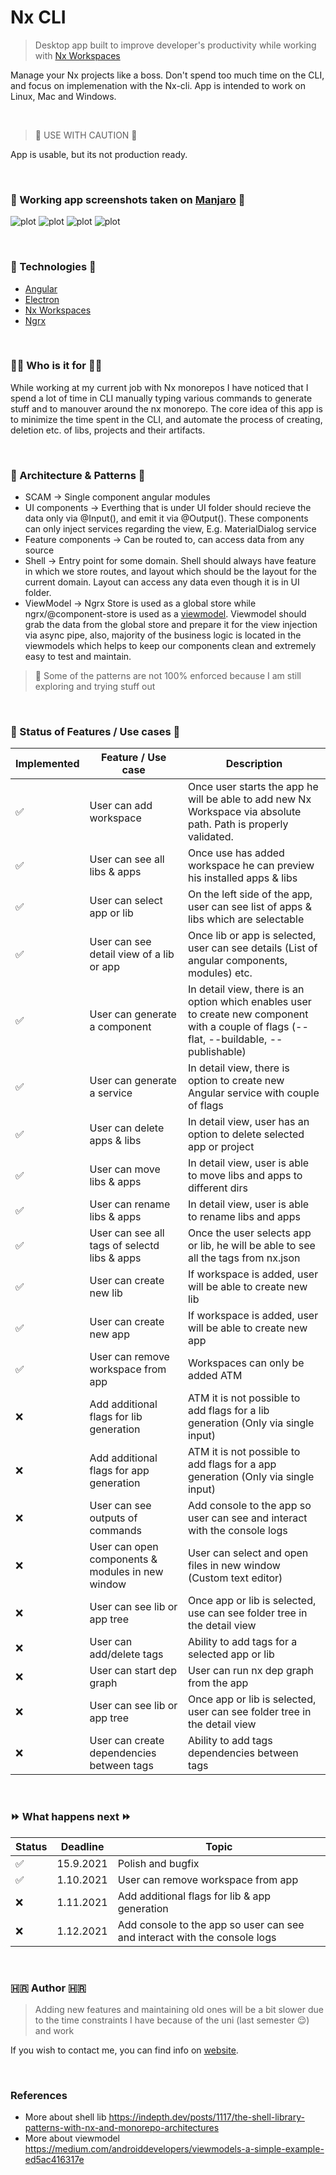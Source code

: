 # Nx CLI 

> Desktop app built to improve developer's productivity while working with [Nx Workspaces](https://nx.dev/)

Manage your Nx projects like a boss. Don't spend too much time on the CLI, and focus on implemenation with the Nx-cli. App is intended to work on Linux, Mac and Windows.

<br>

> :construction: USE WITH CAUTION :construction: 
 
App is usable, but its not production ready. 

<br>

### 🧪 Working app screenshots taken on [Manjaro](https://manjaro.org/) 🧪

![plot](./resources/1.png)
![plot](./resources/2.png)
![plot](./resources/3.png)
![plot](./resources/4.png)


<br>

### 🤖 Technologies 🤖

- [Angular](https://angular.io/)
- [Electron](https://www.electronjs.org/)
- [Nx Workspaces](https://nx.dev/)
- [Ngrx](https://ngrx.io/)

<br>

### 👨‍💻 Who is it for 👨‍💻

While working at my current job with Nx monorepos I have noticed that I spend a lot of time in CLI manually typing various commands to generate stuff and to manouver around the nx monorepo. The core idea of this app is to minimize the time spent in the CLI, and automate the process of creating, deletion etc. of libs, projects and their artifacts.

<br>

### :office: Architecture & Patterns :office:

- SCAM -> Single component angular modules
- UI components -> Everthing that is under UI folder should recieve the data only via @Input(), and emit it via @Output(). These components can only inject services regarding the view, E.g. MaterialDialog service 
- Feature components -> Can be routed to, can access data from any source 
- Shell -> Entry point for some domain. Shell should always have feature in which we store routes, and layout which should be the layout for the current domain. Layout can access any data even though it is in UI folder.
- ViewModel -> Ngrx Store is used as a global store while ngrx/@component-store is used as a [viewmodel](https://developer.android.com/topic/libraries/architecture/viewmodel). Viewmodel should grab the data from the global store and prepare it for the view injection via async pipe, also, majority of the business logic is located in the viewmodels which helps to keep our components clean and extremely easy to test and maintain.

> :construction: Some of the patterns are not 100% enforced because I am still exploring and trying stuff out

<br>

### :construction: Status of Features / Use cases :construction:

| Implemented      | Feature / Use case    | Description |
| ----------- | ----------- | ----------- |
| :white_check_mark: | User can add workspace | Once user starts the app he will be able to add new Nx Workspace via absolute path. Path is properly validated.       |
| :white_check_mark: | User can see all libs & apps  | Once use has added workspace he can preview his installed apps & libs |
| :white_check_mark: | User can select app or lib  | On the left side of the app, user can see list of apps & libs which are selectable |
| :white_check_mark: | User can see detail view of a lib or app | Once lib or app is selected, user can see details (List of angular components, modules) etc. |
| :white_check_mark: | User can generate a component  | In detail view, there is an option which enables user to create new component with a couple of flags (--flat, --buildable, --publishable) |
| :white_check_mark: | User can generate a service  | In detail view, there is option to create new Angular service with couple of flags |
| :white_check_mark: | User can delete apps & libs  | In detail view, user has an option to delete selected app or project |
| :white_check_mark: | User can move libs & apps  | In detail view, user is able to move libs and apps to different dirs |
| :white_check_mark: | User can rename libs & apps  | In detail view, user is able to rename libs and apps |
| :white_check_mark: | User can see all tags of selectd libs & apps  | Once the user selects app or lib, he will be able to see all the tags from nx.json |
| :white_check_mark: | User can create new lib | If workspace is added, user will be able to create new lib |
| :white_check_mark: | User can create new app | If workspace is added, user will be able to create new app |
| :white_check_mark: | User can remove workspace from app | Workspaces can only be added ATM |
| :x: | Add additional flags for lib generation | ATM it is not possible to add flags for a lib generation (Only via single input) |
| :x: | Add additional flags for app generation | ATM it is not possible to add flags for a app generation (Only via single input) |
| :x: | User can see outputs of commands | Add console to the app so user can see and interact with the console logs |
| :x: | User can open components & modules in new window | User can select and open files in new window (Custom text editor) |
| :x: | User can see lib or app tree | Once app or lib is selected, use can see folder tree in the detail view |
| :x: | User can add/delete tags | Ability to add tags for a selected app or lib |
| :x: | User can start dep graph | User can run nx dep graph from the app |
| :x: | User can see lib or app tree | Once app or lib is selected, user can see folder tree in the detail view |
| :x: | User can create dependencies between tags | Ability to add tags dependencies between tags |


<br>

### ⏩ What happens next ⏩

| Status | Deadline | Topic |
| ----------- | ----------- | ----------- |
| :white_check_mark: | 15.9.2021 | Polish and bugfix |
| :white_check_mark: | 1.10.2021 | User can remove workspace from app |
| :x: | 1.11.2021 | Add additional flags for lib & app generation |
| :x: | 1.12.2021 | Add console to the app so user can see and interact with the console logs |


<br>


### 🇭🇷 Author 🇭🇷

> Adding new features and maintaining old ones will be a bit slower due to the time constraints I have because of the uni (last semester :relieved:) and work

If you wish to contact me, you can find info on [website](https://www.fcurkovic.eu/).

<br>

### References

- More about shell lib https://indepth.dev/posts/1117/the-shell-library-patterns-with-nx-and-monorepo-architectures
- More about viewmodel https://medium.com/androiddevelopers/viewmodels-a-simple-example-ed5ac416317e

<br>

